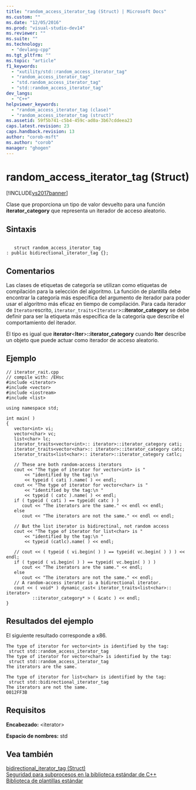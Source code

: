 ```yaml
---
title: "random_access_iterator_tag (Struct) | Microsoft Docs"
ms.custom: ""
ms.date: "12/05/2016"
ms.prod: "visual-studio-dev14"
ms.reviewer: ""
ms.suite: ""
ms.technology: 
  - "devlang-cpp"
ms.tgt_pltfrm: ""
ms.topic: "article"
f1_keywords: 
  - "xutility/std::random_access_iterator_tag"
  - "random_access_iterator_tag"
  - "std.random_access_iterator_tag"
  - "std::random_access_iterator_tag"
dev_langs: 
  - "C++"
helpviewer_keywords: 
  - "random_access_iterator_tag (clase)"
  - "random_access_iterator_tag (struct)"
ms.assetid: 59f5b741-c5b4-459c-ad0a-3b67cddeea23
caps.latest.revision: 23
caps.handback.revision: 13
author: "corob-msft"
ms.author: "corob"
manager: "ghogen"
---
```

# random_access_iterator_tag (Struct)
[!INCLUDE[vs2017banner](../assembler/inline/includes/vs2017banner.md)]

Clase que proporciona un tipo de valor devuelto para una función **iterator\_category** que representa un iterador de acceso aleatorio.  
  
## Sintaxis  
  
```  
  
   struct random_access_iterator_tag  
: public bidirectional_iterator_tag {};  
```  
  
## Comentarios  
 Las clases de etiquetas de categoría se utilizan como etiquetas de compilación para la selección del algoritmo.  La función de plantilla debe encontrar la categoría más específica del argumento de iterador para poder usar el algoritmo más eficaz en tiempo de compilación.  Para cada iterador de `Iterator`escrito, `iterator_traits`\<`Iterator`\>**::iterator\_category** se debe definir para ser la etiqueta más específica de la categoría que describe el comportamiento del iterador.  
  
 El tipo es igual que **iterator**\<**Iter**\>**::iterator\_category** cuando **Iter** describe un objeto que puede actuar como iterador de acceso aleatorio.  
  
## Ejemplo  
  
```  
// iterator_rait.cpp  
// compile with: /EHsc  
#include <iterator>  
#include <vector>  
#include <iostream>  
#include <list>  
  
using namespace std;  
  
int main( )  
{  
   vector<int> vi;  
   vector<char> vc;  
   list<char> lc;  
   iterator_traits<vector<int>:: iterator>::iterator_category cati;  
   iterator_traits<vector<char>:: iterator>::iterator_category catc;  
   iterator_traits<list<char>:: iterator>::iterator_category catlc;  
  
   // These are both random-access iterators  
   cout << "The type of iterator for vector<int> is "  
       << "identified by the tag:\n "   
       << typeid ( cati ).name( ) << endl;  
   cout << "The type of iterator for vector<char> is "  
       << "identified by the tag:\n "   
       << typeid ( catc ).name( ) << endl;  
   if ( typeid ( cati ) == typeid( catc ) )  
      cout << "The iterators are the same." << endl << endl;  
   else  
      cout << "The iterators are not the same." << endl << endl;  
  
   // But the list iterator is bidirectinal, not random access  
   cout << "The type of iterator for list<char> is "  
       << "identified by the tag:\n "   
       << typeid (catlc).name( ) << endl;  
  
   // cout << ( typeid ( vi.begin( ) ) == typeid( vc.begin( ) ) ) << endl;  
   if ( typeid ( vi.begin( ) ) == typeid( vc.begin( ) ) )  
      cout << "The iterators are the same." << endl;  
   else  
      cout << "The iterators are not the same." << endl;  
   // A random-access iterator is a bidirectional iterator.  
   cout << ( void* ) dynamic_cast< iterator_traits<list<char>:: iterator>  
          ::iterator_category* > ( &catc ) << endl;  
}  
```  
  
## Resultados del ejemplo  
 El siguiente resultado corresponde a x86.  
  
```  
The type of iterator for vector<int> is identified by the tag:  
 struct std::random_access_iterator_tag  
The type of iterator for vector<char> is identified by the tag:  
 struct std::random_access_iterator_tag  
The iterators are the same.  
  
The type of iterator for list<char> is identified by the tag:  
 struct std::bidirectional_iterator_tag  
The iterators are not the same.  
0012FF3B  
```  
  
## Requisitos  
 **Encabezado:** \<iterator\>  
  
 **Espacio de nombres:** std  
  
## Vea también  
 [bidirectional\_iterator\_tag \(Struct\)](../standard-library/bidirectional-iterator-tag-struct.md)   
 [Seguridad para subprocesos en la biblioteca estándar de C\+\+](../standard-library/thread-safety-in-the-cpp-standard-library.md)   
 [Biblioteca de plantillas estándar](../misc/standard-template-library.md)